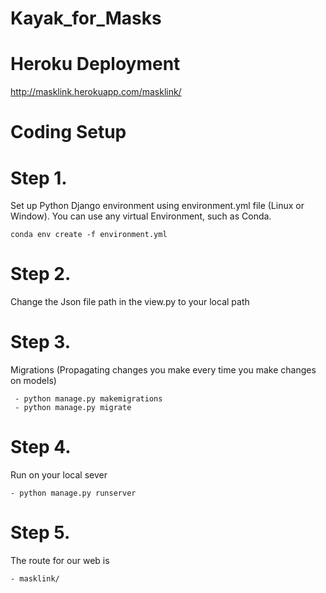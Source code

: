# Kayak_for_Masks

# Heroku Deployment

http://masklink.herokuapp.com/masklink/

# Coding Setup

# Step 1. 
Set up Python Django environment using environment.yml file (Linux or Window). You can use any virtual Environment, such as Conda. 
```
conda env create -f environment.yml
```
# Step 2.
Change the Json file path in the view.py to your local path 

# Step 3.
Migrations (Propagating changes you make every time you make changes on models) 

```
 - python manage.py makemigrations
 - python manage.py migrate
```
# Step 4.
Run on your local sever
```
- python manage.py runserver
```
# Step 5. 
The route for our web is 

```
- masklink/ 
```

